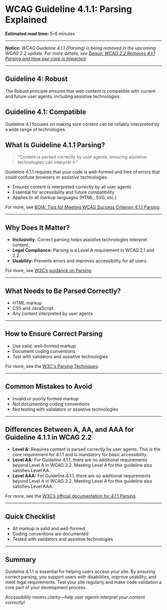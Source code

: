 <!---
title: 4.1.1 - Parsing
series: Making the Web Accessible for All
description: A practical guide to WCAG Guideline 4.1.1 (Parsing)—what it means, why it matters, and how to ensure content is correctly parsed by user agents.
keywords: wcag 4.1.1, parsing, accessibility, web standards, digital inclusion
image: WCAG-Series-4.1.1.png
imageAlt: Blue text on yellow background saying, "Web Content Accessibiilty Guiedlines (WCAG) 4.1.1 Explained, Parsing"
status: published
date: 2025-07-03
excerpt: This guideline ensures content is correctly parsed by user agents for accessibility.
previous: /wcag/WCAG-Guideline-3-3-9-Accessible-Authentication-Enhanced-Explained, Guideline 3.3.9 - Accessible Authentication (Enhanced)
next: /wcag/WCAG-Guideline-4-1-2-Name-Role-Value-Explained, Guideline 4.1.2 - Name, Role, Value
--->

# **WCAG Guideline 4.1.1: Parsing Explained**

**Estimated read time:** 5–6 minutes

---

_**Notice:** WCAG Guideline 4.1.1 (Parsing) is being removed in the upcoming WCAG 2.2 update. For more details, see [Deque: WCAG 2.2 Removes 4.1.1 Parsing and How axe-core is Impacted](https://www.deque.com/blog/wcag-2-2-removes-4-1-1-parsing-and-how-axe-core-is-impacted/)._

---

## **Guideline 4: Robust**

The Robust principle ensures that web content is compatible with current and future user agents, including assistive technologies.

## **Guideline 4.1: Compatible**

Guideline 4.1 focuses on making sure content can be reliably interpreted by a wide range of technologies.

## **What Is Guideline 4.1.1 Parsing?**

<!-- [Illustration: Code editor showing valid HTML markup] -->

> "Content is parsed correctly by user agents, ensuring assistive technologies can interpret it."

Guideline 4.1.1 requires that your code is well-formed and free of errors that could confuse browsers or assistive technologies.

- Ensures content is interpreted correctly by all user agents
- Essential for accessibility and future compatibility
- Applies to all markup languages (HTML, SVG, etc.)

For more, see [BOIA: Tips for Meeting WCAG Success Criterion 4.1.1 Parsing](https://www.boia.org/blog/tips-for-meeting-wcag-success-criterion-4.1.1-parsing).

---

## **Why Does It Matter?**

<!-- [Infographic: User with screen reader, code icon, and browser] -->

- **Inclusivity:** Correct parsing helps assistive technologies interpret content.
- **Legal Compliance:** Parsing is a Level A requirement in WCAG 2.1 and 2.2.
- **Usability:** Prevents errors and improves accessibility for all users.

For more, see [W3C’s guidance on Parsing](https://www.w3.org/WAI/WCAG22/Understanding/parsing.html).

---

## **What Needs to Be Parsed Correctly?**

<!-- [Grid: HTML, CSS, JavaScript, all with code icons] -->

- HTML markup
- CSS and JavaScript
- Any content interpreted by user agents

---

## **How to Ensure Correct Parsing**

<!-- [Side-by-side code snippets: Valid markup, invalid markup]
[Example: Settings panel for code validation] -->

- Use valid, well-formed markup
- Document coding conventions
- Test with validators and assistive technologies

For more, see the [W3C's Parsing Techniques](https://www.w3.org/WAI/WCAG22/Techniques/html/H88).

---

## **Common Mistakes to Avoid**

<!-- [Do/Don't graphic: Left side with valid code, right side with invalid code] -->

- Invalid or poorly formed markup
- Not documenting coding conventions
- Not testing with validators or assistive technologies

---

## **Differences Between A, AA, and AAA for Guideline 4.1.1 in WCAG 2.2**

<!-- [Infographic: Three columns labeled A, AA, AAA with example requirements for each] -->

- **Level A:** Requires content is parsed correctly by user agents. This is the core requirement for 4.1.1 and is mandatory for basic accessibility.
- **Level AA:** For Guideline 4.1.1, there are no additional requirements beyond Level A in WCAG 2.2. Meeting Level A for this guideline also satisfies Level AA.
- **Level AAA:** For Guideline 4.1.1, there are no additional requirements beyond Level A in WCAG 2.2. Meeting Level A for this guideline also satisfies Level AAA.

For more, see the [W3C’s official documentation for 4.1.1 Parsing](https://www.w3.org/WAI/WCAG22/Understanding/parsing.html).

---

## **Quick Checklist**

<!-- [Checklist graphic: Icons for each item (code, validation, screen reader, etc.)] -->

- All markup is valid and well-formed
- Coding conventions are documented
- Tested with validators and assistive technologies

---

## **Summary**

<!-- [Illustration: User reading a web page with valid code] -->

Guideline 4.1.1 is essential for helping users access your site. By ensuring correct parsing, you support users with disabilities, improve usability, and meet legal requirements. Test your site regularly and make code validation a core part of your development process.


*Accessibility means clarity—help user agents interpret your content correctly!* 

